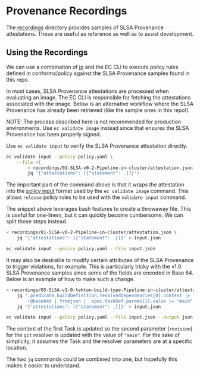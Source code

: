 # Provenance Recordings

The [recordings](recordings) directory provides samples of SLSA Provenance attestations. These are
useful as reference as well as to assist development.

## Using the Recordings

We can use a combination of [jq](https://jqlang.github.io/jq/) and the EC CLI to execute policy
rules defined in conforma/policy against the SLSA Provenance samples found in this repo.

In most cases, SLSA Provenance attestations are processed when evaluating an image. The EC CLI is
responsible for fetching the attestations associated with the image. Below is an alternative
workflow where the SLSA Provenance has already been retrieved (like the sample ones in this repo!).

NOTE: The process described here is not recommended for production environments. Use
`ec validate image` instead since that ensures the SLSA Provenance has been properly signed.

Use `ec validate input` to verify the SLSA Provenance attestation directly.

```bash
ec validate input --policy policy.yaml \
    --file <(
        < recordings/01-SLSA-v0-2-Pipeline-in-cluster/attestation.json
        jq '{"attestations": [{"statement": .}]}')
```

The important part of the command above is that it wraps the attestation into the
[policy input](https://conforma.dev/docs/cli/policy_input.html) format used by the
`ec validate image` command. This allows `release` policy rules to be used with the `validate input`
command.

The snippet above leverages bash features to create a throwaway file. This is useful for one-liners,
but it can quickly become cumbersome. We can split those steps instead.

```bash
< recordings/01-SLSA-v0-2-Pipeline-in-cluster/attestation.json \
    jq '{"attestations": [{"statement": .}]}' > input.json

ec validate input --policy policy.yaml --file input.json
```

It may also be desirable to modify certain attributes of the SLSA Provenance to trigger violations,
for example. This is particularly tricky with the v1.0 SLSA Provenance samples since some of the
fields are encoded in Base 64. Below is an example of how to make such a change.

```bash
< recordings/05-SLSA-v1-0-tekton-build-type-Pipeline-in-cluster/attestation.json \
    jq '.predicate.buildDefinition.resolvedDependencies[0].content |=
        (@base64d | fromjson | .spec.taskRef.params[1].value |= "main" | @base64)' | \
    jq '{"attestations": [{"statement": .}]}' > input.json

ec validate input --policy policy.yaml --file input.json --output json
```

The content of the first Task is updated so the second parameter (`revision`) for the `git` resolver
is updated with the value of `"main"`. For the sake of simplicity, it assumes the Task and the
resolver parameters are at a specific location.

The two `jq` commands could be combined into one, but hopefully this makes it easier to understand.
